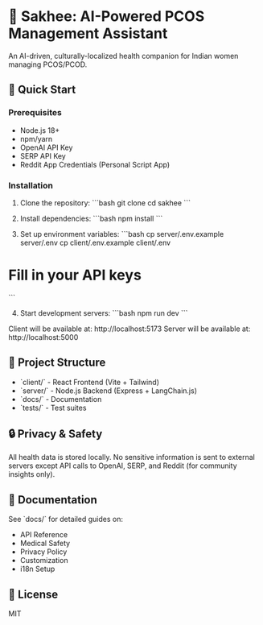# 🌸 Sakhee: AI-Powered PCOS Management Assistant

An AI-driven, culturally-localized health companion for Indian women managing PCOS/PCOD.

## 🚀 Quick Start

### Prerequisites
- Node.js 18+
- npm/yarn
- OpenAI API Key
- SERP API Key
- Reddit App Credentials (Personal Script App)

### Installation

1. Clone the repository:
\`\`\`bash
git clone <repo-url>
cd sakhee
\`\`\`

2. Install dependencies:
\`\`\`bash
npm install
\`\`\`

3. Set up environment variables:
\`\`\`bash
cp server/.env.example server/.env
cp client/.env.example client/.env
# Fill in your API keys
\`\`\`

4. Start development servers:
\`\`\`bash
npm run dev
\`\`\`

Client will be available at: http://localhost:5173
Server will be available at: http://localhost:5000

## 📁 Project Structure

- \`client/\` - React Frontend (Vite + Tailwind)
- \`server/\` - Node.js Backend (Express + LangChain.js)
- \`docs/\` - Documentation
- \`tests/\` - Test suites

## 🔒 Privacy & Safety

All health data is stored locally. No sensitive information is sent to external servers except API calls to OpenAI, SERP, and Reddit (for community insights only).

## 📖 Documentation

See \`docs/\` for detailed guides on:
- API Reference
- Medical Safety
- Privacy Policy
- Customization
- i18n Setup

## 📝 License

MIT